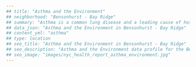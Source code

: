 ```yaml
---
## title: "Asthma and the Environment"
## neighborhood: "Bensonhurst - Bay Ridge"
## summary: "Asthma is a common lung disease and a leading cause of hospitalizations for children under 15 years old. This report provides a summary of asthma indicators by neighborhood. It also describes housing and neighborhood characteristics that can make asthma worse."
## data_json: "Asthma and the Environment in Bensonhurst - Bay Ridge"
## content_yml: "asthma"
## type: location
## seo_title: "Asthma and the Environment in Bensonhurst - Bay Ridge"
## seo_description: "Asthma and the Environment data profile for the Bensonhurst - Bay Ridge neighborhood of NYC."
## seo_image: "images/nyc_health_report_asthma_environment.jpg"
---
```

